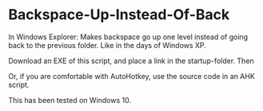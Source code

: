 # Backspace-Up-Instead-Of-Back
In Windows Explorer: Makes backspace go up one level instead of going back to the previous folder.
Like in the days of Windows XP.

Download an EXE of this script, and place a link in the startup-folder. Then 

Or, if you are comfortable with AutoHotkey, use the source code in an AHK script.

This has been tested on Windows 10.
